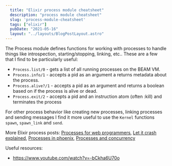 ```yaml
---
  title: "Elixir process module cheatsheet"
  description: "process module cheatsheet"
  slug: 'process-module-cheatsheet'
  tags: ["elixir"]
  pubDate: "2021-05-16"
  layout: "../layouts/BlogPostLayout.astro"
---
```


The Process module defines functions for working with processes to handle things like introspection, starting/stopping, linking, etc.. These are a few that I find to be particularly useful:

- `Process.list/0` - gets a list of all running processes on the BEAM VM.
- `Process.info/1` - accepts a pid as an argument a returns metadata about the process.
- `Process.alive?/1` - accepts a pid as an argument and returns a boolean based on if the process is alive or dead.
- `Process.exit/2` - accepts a pid and an instruction atom (often :kill) and terminates the process

For other process behavior like creating new processes, linking processes and sending messages I find it more useful to use the `Kernel` functions `spawn`, `spawn_link` and `send`.

More Elixir process posts:
[Processes for web programmers](https://tinytechtuts.com/2021-beam-elixir-processes-explained),
[Let it crash explained](https://tinytechtuts.com/2021-let-it-crash-explained),
[Processes in phoenix](https://tinytechtuts.com/2021-introduction-to-elixir-processes-in-phoenix),
[Processes and concurrency](https://tinytechtuts.com/2021-elixir-processes-concurrency-and-parallelism)

Useful resources:
- https://www.youtube.com/watch?v=-bCkha6U70o